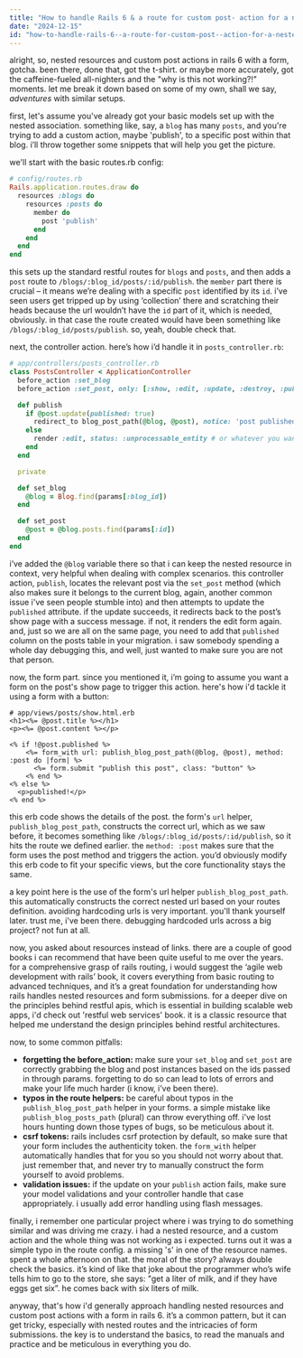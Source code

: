 ```yaml
---
title: "How to handle Rails 6 & a route for custom post- action for a nested resource & form?"
date: "2024-12-15"
id: "how-to-handle-rails-6--a-route-for-custom-post--action-for-a-nested-resource--form"
---
```


alright, so, nested resources and custom post actions in rails 6 with a form, gotcha. been there, done that, got the t-shirt. or maybe more accurately, got the caffeine-fueled all-nighters and the "why is this not working?!" moments. let me break it down based on some of my own, shall we say, *adventures* with similar setups.

first, let's assume you've already got your basic models set up with the nested association. something like, say, a `blog` has many `posts`, and you're trying to add a custom action, maybe 'publish', to a specific post within that blog. i’ll throw together some snippets that will help you get the picture.

we'll start with the basic routes.rb config:

```ruby
# config/routes.rb
Rails.application.routes.draw do
  resources :blogs do
    resources :posts do
      member do
        post 'publish'
      end
    end
  end
end
```

this sets up the standard restful routes for `blogs` and `posts`, and then adds a `post` route to `/blogs/:blog_id/posts/:id/publish`. the `member` part there is crucial – it means we’re dealing with a specific `post` identified by its `id`. i’ve seen users get tripped up by using ‘collection’ there and scratching their heads because the url wouldn’t have the `id` part of it, which is needed, obviously. in that case the route created would have been something like `/blogs/:blog_id/posts/publish`. so, yeah, double check that.

next, the controller action. here’s how i’d handle it in `posts_controller.rb`:

```ruby
# app/controllers/posts_controller.rb
class PostsController < ApplicationController
  before_action :set_blog
  before_action :set_post, only: [:show, :edit, :update, :destroy, :publish]

  def publish
    if @post.update(published: true)
      redirect_to blog_post_path(@blog, @post), notice: 'post published!'
    else
      render :edit, status: :unprocessable_entity # or whatever you want to do if it fails
    end
  end

  private

  def set_blog
    @blog = Blog.find(params[:blog_id])
  end

  def set_post
    @post = @blog.posts.find(params[:id])
  end
end
```

i’ve added the `@blog` variable there so that i can keep the nested resource in context, very helpful when dealing with complex scenarios. this controller action, `publish`, locates the relevant post via the `set_post` method (which also makes sure it belongs to the current blog, again, another common issue i've seen people stumble into) and then attempts to update the `published` attribute. if the update succeeds, it redirects back to the post’s show page with a success message. if not, it renders the edit form again. and, just so we are all on the same page, you need to add that `published` column on the posts table in your migration. i saw somebody spending a whole day debugging this, and well, just wanted to make sure you are not that person.

now, the form part. since you mentioned it, i’m going to assume you want a form on the post's show page to trigger this action. here's how i'd tackle it using a form with a button:

```erb
# app/views/posts/show.html.erb
<h1><%= @post.title %></h1>
<p><%= @post.content %></p>

<% if !@post.published %>
    <%= form_with url: publish_blog_post_path(@blog, @post), method: :post do |form| %>
      <%= form.submit "publish this post", class: "button" %>
    <% end %>
<% else %>
  <p>published!</p>
<% end %>
```
this erb code shows the details of the post. the form's `url` helper, `publish_blog_post_path`, constructs the correct url, which as we saw before, it becomes something like `/blogs/:blog_id/posts/:id/publish`, so it hits the route we defined earlier. the `method: :post` makes sure that the form uses the post method and triggers the action. you’d obviously modify this erb code to fit your specific views, but the core functionality stays the same.

a key point here is the use of the form's url helper `publish_blog_post_path`. this automatically constructs the correct nested url based on your routes definition. avoiding hardcoding urls is very important. you'll thank yourself later. trust me, i've been there. debugging hardcoded urls across a big project? not fun at all.

now, you asked about resources instead of links. there are a couple of good books i can recommend that have been quite useful to me over the years. for a comprehensive grasp of rails routing, i would suggest the ‘agile web development with rails’ book, it covers everything from basic routing to advanced techniques, and it’s a great foundation for understanding how rails handles nested resources and form submissions. for a deeper dive on the principles behind restful apis, which is essential in building scalable web apps, i'd check out 'restful web services' book. it is a classic resource that helped me understand the design principles behind restful architectures.

now, to some common pitfalls:

*   **forgetting the before\_action:** make sure your `set_blog` and `set_post` are correctly grabbing the blog and post instances based on the ids passed in through params. forgetting to do so can lead to lots of errors and make your life much harder (i know, i’ve been there).
*   **typos in the route helpers:** be careful about typos in the `publish_blog_post_path` helper in your forms. a simple mistake like `publish_blog_posts_path` (plural) can throw everything off. i've lost hours hunting down those types of bugs, so be meticulous about it.
*   **csrf tokens:** rails includes csrf protection by default, so make sure that your form includes the authenticity token. the `form_with` helper automatically handles that for you so you should not worry about that. just remember that, and never try to manually construct the form yourself to avoid problems.
*   **validation issues:** if the update on your `publish` action fails, make sure your model validations and your controller handle that case appropriately. i usually add error handling using flash messages.

finally, i remember one particular project where i was trying to do something similar and was driving me crazy. i had a nested resource, and a custom action and the whole thing was not working as i expected. turns out it was a simple typo in the route config. a missing 's' in one of the resource names. spent a whole afternoon on that. the moral of the story? always double check the basics. it’s kind of like that joke about the programmer who’s wife tells him to go to the store, she says: "get a liter of milk, and if they have eggs get six”. he comes back with six liters of milk.

anyway, that's how i'd generally approach handling nested resources and custom post actions with a form in rails 6. it’s a common pattern, but it can get tricky, especially with nested routes and the intricacies of form submissions. the key is to understand the basics, to read the manuals and practice and be meticulous in everything you do.
